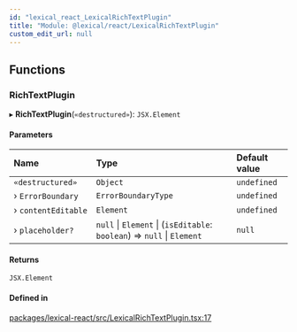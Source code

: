 ```yaml
---
id: "lexical_react_LexicalRichTextPlugin"
title: "Module: @lexical/react/LexicalRichTextPlugin"
custom_edit_url: null
---
```


## Functions

### RichTextPlugin

▸ **RichTextPlugin**(`«destructured»`): `JSX.Element`

#### Parameters

| Name | Type | Default value |
| :------ | :------ | :------ |
| `«destructured»` | `Object` | `undefined` |
| › `ErrorBoundary` | `ErrorBoundaryType` | `undefined` |
| › `contentEditable` | `Element` | `undefined` |
| › `placeholder?` | ``null`` \| `Element` \| (`isEditable`: `boolean`) => ``null`` \| `Element` | `null` |

#### Returns

`JSX.Element`

#### Defined in

[packages/lexical-react/src/LexicalRichTextPlugin.tsx:17](https://github.com/facebook/lexical/tree/main/packages/lexical-react/src/LexicalRichTextPlugin.tsx#L17)
